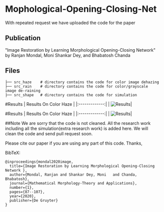 # Mophological-Opening-Closing-Net


With repeated request we have uploaded the code for the paper 
## Publication
"Image Restoration by Learning Morphological Opening-Closing Network" by Ranjan Mondal, Moni Shankar Dey,  and Bhabatosh Chanda
 

## Files
```
├── src_haze    # directory contains the code for color image dehazing 
├── src_rain    # directory contains the code for color/grayscale image de-raining  
├── src_shape   # directory contains the code for simulation 
```

#Results
| Results On Color Haze | 
|:-------------:|
| ![Results](https://raw.githubusercontent.com/ranjanZ/Mophological-Opening-Closing-Net/master/src_shape/data/natural_img/Haze_1.png)| 




#Results
| Results On Color Haze | 
|:-------------:|
| ![Results](https://raw.githubusercontent.com/ranjanZ/Mophological-Opening-Closing-Net/master/src_shape/data/natural_img/Haze_1.png)| 



 
 
##Note
We are sorry that the code is not cleaned. All the research work including all the simulation(extra research work) is added here. We will 
clean the code and send pull request soon.




Please cite our paper if you are using any part of this code.
Thanks,

BibTeX:
```
@inproceedings{mondal2020image,
  title={Image Restoration by Learning Morphological Opening-Closing Network },
  author={Mondal, Ranjan and Shankar Dey, Moni   and Chanda, Bhabatosh},
  journal={Mathematical Morphology-Theory and Applications},
  number={1},
  pages={87--107},
  year={2020},
  publisher={De Gruyter}
}
```

